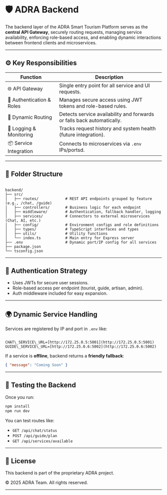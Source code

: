 # 🛡️ ADRA Backend

The backend layer of the ADRA Smart Tourism Platform serves as the **central API Gateway**, securely routing requests, managing service availability, enforcing role-based access, and enabling dynamic interactions between frontend clients and microservices.

---

## ⚙️ Key Responsibilities

| Function                        | Description                                                                 |
|-------------------------------|-----------------------------------------------------------------------------|
| 🌐 API Gateway                 | Single entry point for all service and UI requests.                        |
| 🔐 Authentication & Roles      | Manages secure access using JWT tokens and role-based rules.              |
| 🧠 Dynamic Routing              | Detects service availability and forwards or falls back automatically.    |
| 🧾 Logging & Monitoring         | Tracks request history and system health (future integration).            |
| 📦 Service Integration          | Connects to microservices via `.env` IPs/portsd.            |

---

## 📁 Folder Structure

```

backend/
├── src/
│   ├── routes/            # REST API endpoints grouped by feature (e.g., /chat, /guide)
│   ├── controllers/       # Business logic for each endpoint
│   ├── middleware/        # Authentication, fallback handler, logging
│   ├── services/          # Connectors to external microservices (Chat, AI, etc.)
│   ├── config/            # Environment configs and role definitions
│   ├── types/             # TypeScript interfaces and types
│   ├── utils/             # Utility functions
│   └── index.ts           # Main entry for Express server
├── .env                   # Dynamic port/IP config for all services
├── package.json
└── tsconfig.json

```

---

## 🔐 Authentication Strategy

- Uses JWTs for secure user sessions.
- Role-based access per endpoint (tourist, guide, artisan, admin).
- Auth middleware included for easy expansion.

---

## 🌍 Dynamic Service Handling

Services are registered by IP and port in `.env` like:

```

CHAT\_SERVICE\_URL=[http://172.25.0.5:5001](http://172.25.0.5:5001)
GUIDE\_SERVICE\_URL=[http://172.25.0.6:5002](http://172.25.0.6:5002)

````

If a service is **offline**, backend returns a **friendly fallback**:
```json
{ "message": "Coming Soon" }
````

---

## 🧪 Testing the Backend

Once you run:

```bash
npm install
npm run dev
```

You can test routes like:

* `GET /api/chat/status`
* `POST /api/guide/plan`
* `GET /api/services/available`

---

## 📜 License

This backend is part of the proprietary ADRA project.

© 2025 ADRA Team. All rights reserved.

---
